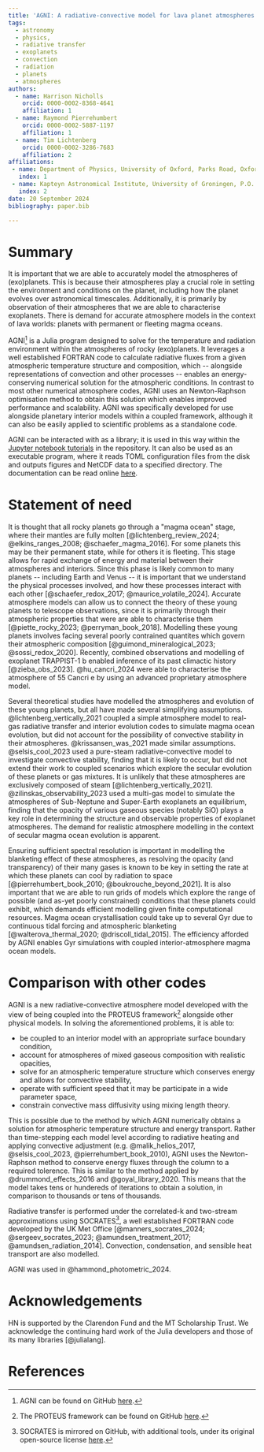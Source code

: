 ```yaml
---
title: 'AGNI: A radiative-convective model for lava planet atmospheres.'
tags:
  - astronomy
  - physics,
  - radiative transfer
  - exoplanets
  - convection
  - radiation
  - planets
  - atmospheres
authors:
  - name: Harrison Nicholls
    orcid: 0000-0002-8368-4641
    affiliation: 1
  - name: Raymond Pierrehumbert
    orcid: 0000-0002-5887-1197
    affiliation: 1
  - name: Tim Lichtenberg
    orcid: 0000-0002-3286-7683
    affiliation: 2
affiliations:
 - name: Department of Physics, University of Oxford, Parks Road, Oxford OX1 3PU, UK
   index: 1
 - name: Kapteyn Astronomical Institute, University of Groningen, P.O. Box 800, 9700 AV Groningen, The Netherlands
   index: 2
date: 20 September 2024
bibliography: paper.bib

---
```


# Summary

It is important that we are able to accurately model the atmospheres of (exo)planets. This is because their atmospheres play a crucial role in setting the environment and conditions on the planet, including how the planet evolves over astronomical timescales. Additionally, it is primarily by observation of their atmospheres that we are able to characterise exoplanets. There is demand for accurate atmosphere models in the context of lava worlds: planets with permanent or fleeting magma oceans.

AGNI[^1] is a Julia program designed to solve for the temperature and radiation environment within the atmospheres of rocky (exo)planets. It leverages a well established FORTRAN code to calculate radiative fluxes from a given atmospheric temperature structure and composition, which -- alongside representations of convection and other processes -- enables an energy-conserving numerical solution for the atmospheric conditions. In contrast to most other numerical atmosphere codes, AGNI uses an Newton-Raphson optimisation method to obtain this solution which enables improved performance and scalability. AGNI was specifically developed for use alongside planetary interior models within a coupled framework, although it can also be easily applied to scientific problems as a standalone code.

AGNI can be interacted with as a library; it is used in this way within the [Jupyter notebook tutorials](https://github.com/nichollsh/AGNI/tree/main/tutorials) in the repository. It can also be used as an executable program, where it reads TOML configuration files from the disk and outputs figures and NetCDF data to a specified directory. The documentation can be read online [here](https://nichollsh.github.io/AGNI/).

[^1]: AGNI can be found on GitHub [here](https://github.com/nichollsh/AGNI).

# Statement of need

It is thought that all rocky planets go through a "magma ocean" stage, where their mantles are fully molten [@lichtenberg_review_2024; @elkins_ranges_2008; @schaefer_magma_2016]. For some planets this may be their permanent state, while for others it is fleeting. This stage allows for rapid exchange of energy and material between their atmospheres and interiors. Since this phase is likely common to many planets -- including Earth and Venus -- it is important that we understand the physical processes involved, and how these processes interact with each other [@schaefer_redox_2017; @maurice_volatile_2024]. Accurate atmosphere models can allow us to connect the theory of these young planets to telescope observations, since it is primarily through their atmospheric properties that were are able to characterise them [@piette_rocky_2023; @perryman_book_2018]. Modelling these young planets involves facing several poorly contrained quantites which govern their atmospheric composition [@guimond_mineralogical_2023; @sossi_redox_2020]. Recently, combined observations and modelling of exoplanet TRAPPIST-1 b enabled inference of its past climactic history [@zieba_obs_2023]. @hu_cancri_2024 were able to characterise the atmosphere of 55 Cancri e by using an advanced proprietary atmosphere model.

Several theoretical studies have modelled the atmospheres and evolution of these young planets, but all have made several simplifying assumptions. @lichtenberg_vertically_2021 coupled a simple atmosphere model to real-gas radiative transfer and interior evolution codes to simulate magma ocean evolution, but did not account for the possibility of convective stability in their atmospheres. @krissansen_was_2021 made similar assumptions. @selsis_cool_2023 used a pure-steam radiative-convective model to investigate convective stability, finding that it is likely to occur, but did not extend their work to coupled scenarios which explore the secular evolution of these planets or gas mixtures. It is unlikely that these atmospheres are exclusively composed of steam [@lichtenberg_vertically_2021]. @zilinskas_observability_2023 used a multi-gas model to simulate the atmospheres of Sub-Neptune and Super-Earth exoplanets an equilibrium, finding that the opacity of various gaseous species (notably SiO) plays a key role in determining the structure and observable properties of exoplanet atmospheres. The demand for realistic atmosphere modelling in the context of secular magma ocean evolution is apparent.

Ensuring sufficient spectral resolution is important in modelling the blanketing effect of these atmospheres, as resolving the opacity (and transparency) of their many gases is known to be key in setting the rate at which these planets can cool by radiation to space [@pierrehumbert_book_2010; @boukrouche_beyond_2021]. It is also important that we are able to run grids of models which explore the range of possible (and as-yet poorly constrained) conditions that these planets could exhibit, which demands efficient modelling given finite computational resources. Magma ocean crystallisation could take up to several Gyr due to continuous tidal forcing and atmospheric blanketing [@walterova_thermal_2020; @driscoll_tidal_2015]. The efficiency afforded by AGNI enables Gyr simulations with coupled interior-atmosphere magma ocean models.

# Comparison with other codes

AGNI is a new radiative-convective atmosphere model developed with the view of being coupled into the PROTEUS framework[^2] alongside other physical models. In solving the aforementioned problems, it is able to:

* be coupled to an interior model with an appropriate surface boundary condition,
* account for atmospheres of mixed gaseous composition with realistic opacities,
* solve for an atmospheric temperature structure which conserves energy and allows for convective stability,
* operate with sufficient speed that it may be participate in a wide parameter space,
* constrain convective mass diffusivity using mixing length theory.

This is possible due to the method by which AGNI numerically obtains a solution for atmospheric temperature structure and energy transport. Rather than time-stepping each model level according to radiative heating and applying convective adjustment (e.g. @malik_helios_2017, @selsis_cool_2023, @pierrehumbert_book_2010), AGNI uses the Newton-Raphson method to conserve energy fluxes through the column to a required tolerence. This is similar to the method applied by @drummond_effects_2016 and @goyal_library_2020. This means that the model takes tens or hundereds of iterations to obtain a solution, in comparison to thousands or tens of thousands.

Radiative transfer is performed under the correlated-k and two-stream approximations using SOCRATES[^3], a well established FORTRAN code developed by the UK Met Office [@manners_socrates_2024; @sergeev_socrates_2023; @amundsen_treatment_2017; @amundsen_radiation_2014]. Convection, condensation, and sensible heat transport are also modelled.

AGNI was used in @hammond_photometric_2024.

[^2]: The PROTEUS framework can be found on GitHub [here](https://github.com/FormingWorlds/PROTEUS).
[^3]: SOCRATES is mirrored on GitHub, with additional tools, under its original open-source license [here](https://github.com/nichollsh/SOCRATES).


# Acknowledgements

HN is supported by the Clarendon Fund and the MT Scholarship Trust.
We acknowledge the continuing hard work of the Julia developers and those of its many libraries [@julialang].

# References
